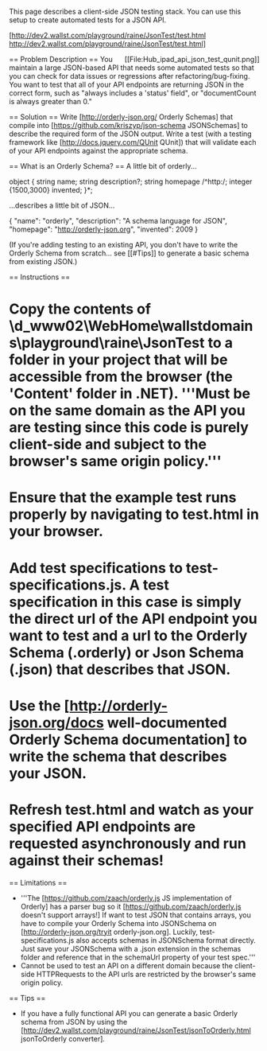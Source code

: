 This page describes a client-side JSON testing stack. You can use this setup to create automated tests for a JSON API.

[http://dev2.wallst.com/playground/raine/JsonTest/test.html http://dev2.wallst.com/playground/raine/JsonTest/test.html]

<span style="float:right">
[[File:Hub_ipad_api_json_test_qunit.png]]</span>

== Problem Description ==
You maintain a large JSON-based API that needs some automated tests so that you can check for data issues or regressions after refactoring/bug-fixing. You want to test that all of your API endpoints are returning JSON in the correct form, such as "always includes a 'status' field", or "documentCount is always greater than 0."

== Solution ==
Write [http://orderly-json.org/ Orderly Schemas] that compile into [https://github.com/kriszyp/json-schema JSONSchemas] to describe the required form of the JSON output. Write a test (with a testing framework like [http://docs.jquery.com/QUnit QUnit]) that will validate each of your API endpoints against the appropriate schema.

== What is an Orderly Schema? ==
A little bit of orderly...

  object {
    string name;
    string description?;
    string homepage /^http:/;
    integer {1500,3000} invented;
  }*;

...describes a little bit of JSON...

  {
    "name": "orderly",
    "description": "A schema language for JSON",
    "homepage": "http://orderly-json.org",
    "invented": 2009
  }

(If you're adding testing to an existing API, you don't have to write the Orderly Schema from scratch... see [[#Tips]] to generate a basic schema from existing JSON.)

== Instructions ==
# Copy the contents of \\d_www02\WebHome\wallstdomains\playground\raine\JsonTest to a folder in your project that will be accessible from the browser (the 'Content' folder in .NET). '''Must be on the same domain as the API you are testing since this code is purely client-side and subject to the browser's same origin policy.'''
# Ensure that the example test runs properly by navigating to test.html in your browser.
# Add test specifications to test-specifications.js. A test specification in this case is simply the direct url of the API endpoint you want to test and a url to the Orderly Schema (.orderly) or Json Schema (.json) that describes that JSON. 
# Use the [http://orderly-json.org/docs well-documented Orderly Schema documentation] to write the schema that describes your JSON.
# Refresh test.html and watch as your specified API endpoints are requested asynchronously and run against their schemas!

== Limitations ==
* '''The [https://github.com/zaach/orderly.js JS implementation of Orderly] has a parser bug so it [https://github.com/zaach/orderly.js doesn't support arrays!] If want to test JSON that contains arrays, you have to compile your Orderly Schema into JSONSchema on [http://orderly-json.org/tryit orderly-json.org]. Luckily, test-specifications.js also accepts schemas in JSONSchema format directly. Just save your JSONSchema with a .json extension in the schemas folder and reference that in the schemaUrl property of your test spec.'''
* Cannot be used to test an API on a different domain because the client-side HTTPRequests to the API urls are restricted by the browser's same origin policy.

== Tips ==
* If you have a fully functional API you can generate a basic Orderly schema from JSON by using the [http://dev2.wallst.com/playground/raine/JsonTest/jsonToOrderly.html jsonToOrderly converter].

